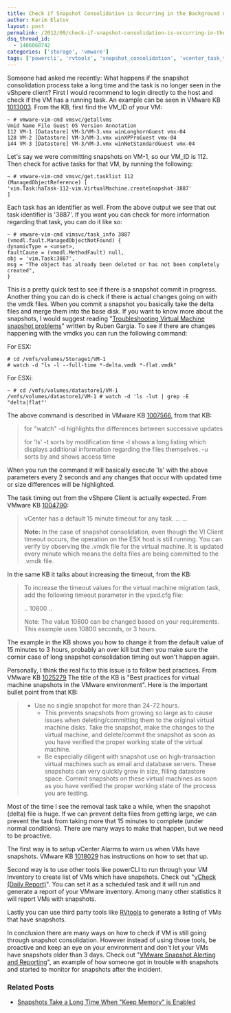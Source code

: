 ```yaml
---
title: Check if Snapshot Consolidation is Occurring in the Background on an ESX(i) Host
author: Karim Elatov
layout: post
permalink: /2012/09/check-if-snapshot-consolidation-is-occurring-in-the-background/
dsq_thread_id:
  - 1406068742
categories: ['storage', 'vmware']
tags: ['powercli', 'rvtools', 'snapshot_consolidation', 'vcenter_task_time_out', 'vcheck', 'vm_task', 'vmware_snapshots', 'watch']
---
```


Someone had asked me recently: What happens if the snapshot consolidation process take a long time and the task is no longer seen in the vShpere client? First I would recommend to login directly to the host and check if the VM has a running task. An example can be seen in VMware KB [1013003](http://kb.vmware.com/kb/1013003). From the KB, first find the VM_ID of your VM:


	~ # vmware-vim-cmd vmsvc/getallvms
	Vmid Name File Guest OS Version Annotation
	112 VM-1 [Datastore] VM-3/VM-3.vmx winLonghornGuest vmx-04
	128 VM-2 [Datastore] VM-3/VM-3.vmx winXPProGuest vmx-04
	144 VM-3 [Datastore] VM-3/VM-3.vmx winNetStandardGuest vmx-04


Let's say we were committing snapshots on VM-1, so our VM_ID is 112. Then check for active tasks for that VM, by running the following:


	~ # vmware-vim-cmd vmsvc/get.tasklist 112
	(ManagedObjectReference) [
	'vim.Task:haTask-112-vim.VirtualMachine.createSnapshot-3887'
	]


Each task has an identifier as well. From the above output we see that out task identifier is '3887'. If you want you can check for more information regarding that task, you can do it like so:


	~ # vmware-vim-cmd vimsvc/task_info 3887
	(vmodl.fault.ManagedObjectNotFound) {
	dynamicType = <unset>,
	faultCause = (vmodl.MethodFault) null,
	obj = 'vim.Task:3887',
	msg = "The object has already been deleted or has not been completely created",
	}


This is a pretty quick test to see if there is a snapshot commit in progress. Another thing you can do is check if there is actual changes going on with the vmdk files. When you commit a snapshot you basically take the delta files and merge them into the base disk. If you want to know more about the snapshots, I would suggest reading "[Troubleshooting Virtual Machine snapshot problems](http://virtuallyhyper.com/2012/04/vmware-snapshot-troubleshooting/)" written by Ruben Gargia. To see if there are changes happening with the vmdks you can run the following command:


For ESX:


	# cd /vmfs/volumes/Storage1/VM-1
	# watch -d "ls -l --full-time *-delta.vmdk *-flat.vmdk"


For ESXi:


	~ # cd /vmfs/volumes/datastore1/VM-1
	/vmfs/volumes/datastore1/VM-1 # watch -d 'ls -lut | grep -E "delta|flat"'


The above command is described in VMware KB [1007566](http://kb.vmware.com/kb/1007566), from that KB:

> for "watch"
> -d highlights the differences between successive updates
>
> for 'ls'
> -t sorts by modification time
> -l shows a long listing which displays additional information regarding the files themselves.
> -u sorts by and shows access time

When you run the command it will basically execute 'ls' with the above parameters every 2 seconds and any changes that occur with updated time or size differences will be highlighted.

The task timing out from the vShpere Client is actually expected. From VMware KB [1004790](http://kb.vmware.com/kb/1004790):

> vCenter has a default 15 minute timeout for any task.
> ...
> ...
>
> **Note:** In the case of snapshot consolidation, even though the VI Client timeout occurs, the operation on the ESX host is still running. You can verify by observing the .vmdk file for the virtual machine. It is updated every minute which means the delta files are being committed to the .vmdk file.

In the same KB it talks about increasing the timeout, from the KB:

> To increase the timeout values for the virtual machine migration task, add the following timeout parameter in the vpxd.cfg file:
>
>
> 	<config>
> 	..
> 	<task>
> 	<timeout>10800</timeout>
> 	</task>
> 	..
> 	</config>
>
>
> Note: The value 10800 can be changed based on your requirements. This example uses 10800 seconds, or 3 hours.

The example in the KB shows you how to change it from the default value of 15 minutes to 3 hours, probably an over kill but then you make sure the corner case of long snapshot consolidation timing out won't happen again.

Personally, I think the real fix to this issue is to follow best practices. From VMware KB [1025279](http://kb.vmware.com/kb/1025279) The title of the KB is "Best practices for virtual machine snapshots in the VMware environment". Here is the important bullet point from that KB:

> - Use no single snapshot for more than 24-72 hours.
> 	- This prevents snapshots from growing so large as to cause issues when deleting/committing them to the original virtual machine disks. Take the snapshot, make the changes to the virtual machine, and delete/commit the snapshot as soon as you have verified the proper working state of the virtual machine.
>	- Be especially diligent with snapshot use on high-transaction virtual machines such as email and database servers. These snapshots can very quickly grow in size, filling datastore space. Commit snapshots on these virtual machines as soon as you have verified the proper working state of the process you are testing.

Most of the time I see the removal task take a while, when the snapshot (delta) file is huge. If we can prevent delta files from getting large, we can prevent the task from taking more that 15 minutes to complete (under normal conditions). There are many ways to make that happen, but we need to be proactive.

The first way is to setup vCenter Alarms to warn us when VMs have snapshots. VMware KB [1018029](http://kb.vmware.com/kb/1018029) has instructions on how to set that up.

Second way is to use other tools like powerCLI to run through your VM Inventory to create list of VMs which have snapshots. Check out "[vCheck (Daily Report)](http://www.virtu-al.net/2009/06/22/powercli-snapreminder/)". You can set it as a scheduled task and it will run and generate a report of your VMware inventory. Among many other statistics it will report VMs with snapshots.

Lastly you can use third party tools like [RVtools](http://www.robware.net/) to generate a listing of VMs that have snapshots.

In conclusion there are many ways on how to check if VM is still going through snapshot consolidation. However instead of using those tools, be proactive and keep an eye on your environment and don't let your VMs have snapshots older than 3 days. Check out "[VMware Snapshot Alerting and Reporting](http://www.virtualpro.co.uk/2010/06/21/vmware-snapshots-alerting-and-reporting/)", an example of how someone got in trouble with snapshots and started to monitor for snapshots after the incident.

### Related Posts

- [Snapshots Take a Long Time When "Keep Memory" is Enabled](http://virtuallyhyper.com/2013/04/snapshots-take-a-long-time-when-keep-memory-is-checked/)

